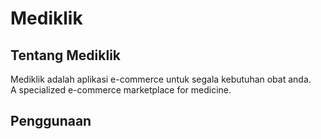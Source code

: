 # Mediklik
## Tentang Mediklik
Mediklik adalah aplikasi e-commerce untuk segala kebutuhan obat anda. <br>
A specialized e-commerce marketplace for medicine.

## Penggunaan
